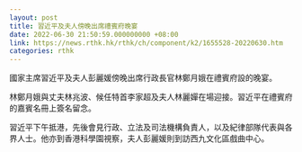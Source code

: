 ```yaml
---
layout: post
title: 習近平及夫人傍晚出席禮賓府晚宴
date: 2022-06-30 21:50:59.000000000 +08:00
link: https://news.rthk.hk/rthk/ch/component/k2/1655528-20220630.htm
categories: rthk
---
```


國家主席習近平及夫人彭麗媛傍晚出席行政長官林鄭月娥在禮賓府設的晚宴。

林鄭月娥與丈夫林兆波、候任特首李家超及夫人林麗嬋在場迎接。習近平在禮賓府的嘉賓名冊上簽名留念。

習近平下午抵港，先後會見行政、立法及司法機構負責人，以及紀律部隊代表與各界人士。他亦到香港科學園視察，夫人彭麗媛則到訪西九文化區戲曲中心。
